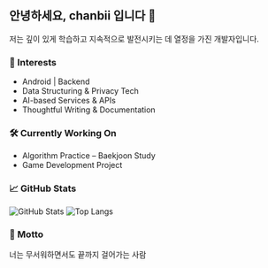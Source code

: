 ## 안녕하세요, chanbii 입니다 👋

<!--
**chanbii/chanbii** is a ✨ _special_ ✨ repository because its `README.md` (this file) appears on your GitHub profile.

Here are some ideas to get you started:

- 🔭 I’m currently working on ...
- 🌱 I’m currently learning ...
- 👯 I’m looking to collaborate on ...
- 🤔 I’m looking for help with ...
- 💬 Ask me about ...
- 📫 How to reach me: ...
- 😄 Pronouns: ...
- ⚡ Fun fact: ...
-->

저는 깊이 있게 학습하고 지속적으로 발전시키는 데 열정을 가진 개발자입니다.

### 🧠 Interests
- Android | Backend
- Data Structuring & Privacy Tech
- AI-based Services & APIs
- Thoughtful Writing & Documentation

### 🛠️ Currently Working On
- Algorithm Practice – Baekjoon Study
- Game Development Project

### 📈 GitHub Stats

![GitHub Stats](https://github-readme-stats.vercel.app/api?username=chanbii&show_icons=true&theme=default)
![Top Langs](https://github-readme-stats.vercel.app/api/top-langs/?username=chanbii&layout=compact)

### 🌱 Motto
너는 무서워하면서도 끝까지 걸어가는 사람

